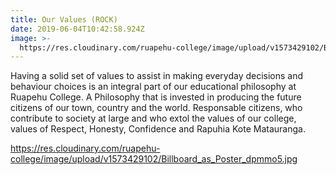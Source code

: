 ```yaml
---
title: Our Values (ROCK)
date: 2019-06-04T10:42:58.924Z
image: >-
  https://res.cloudinary.com/ruapehu-college/image/upload/v1573429102/Billboard_as_Poster_dpmmo5.jpg
---
```

Having a  solid set of  values to assist in making everyday decisions and behaviour choices is an integral part of our educational philosophy at Ruapehu College. A Philosophy that is invested in producing the future citizens of our town, country and the world. Responsable citizens, who contribute to society at large and who extol the values of our college, values of  Respect, Honesty, Confidence  and Rapuhia Kote Matauranga.



<https://res.cloudinary.com/ruapehu-college/image/upload/v1573429102/Billboard_as_Poster_dpmmo5.jpg>
